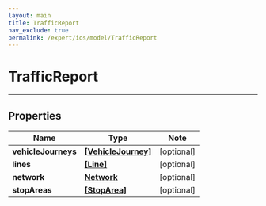 ```yaml
---
layout: main
title: TrafficReport
nav_exclude: true
permalink: /expert/ios/model/TrafficReport
---
```


# TrafficReport

---

## Properties

Name | Type | Note
---- | ---- | ----
**vehicleJourneys** | [**[VehicleJourney]**](VehicleJourney.md) | [optional] 
**lines** | [**[Line]**](Line.md) | [optional] 
**network** | [**Network**](Network.md) | [optional] 
**stopAreas** | [**[StopArea]**](StopArea.md) | [optional] 

